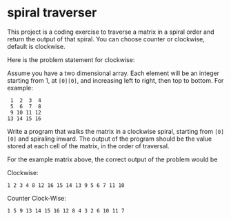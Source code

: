 # spiral traverser

This project is a coding exercise to traverse a matrix in a spiral order and return the output of that spiral. You can choose counter or clockwise, default is clockwise.

Here is the problem statement for clockwise:

Assume you have a two dimensional array. Each element will be an integer starting from 1, at `[0][0]`, and increasing left to right, then top to bottom. For example: 

``` 
 1  2  3  4
 5  6  7  8 
 9 10 11 12 
13 14 15 16 
``` 

Write a program that walks the matrix in a clockwise spiral, starting from `[0][0]` and spiraling inward. The output of the program should be the value stored at each cell of the matrix, in the order of traversal. 

For the example matrix above, the correct output of the problem would be

Clockwise: 

``` 
1 2 3 4 8 12 16 15 14 13 9 5 6 7 11 10
```

Counter Clock-Wise:

```
1 5 9 13 14 15 16 12 8 4 3 2 6 10 11 7
```

